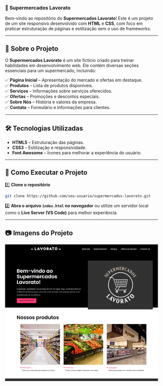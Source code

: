 ### 🛒 **Supermercados Lavorato**  

Bem-vindo ao repositório do **Supermercados Lavorato**! Este é um projeto de um site responsivo desenvolvido com **HTML** e **CSS**, com foco em praticar estruturação de páginas e estilização sem o uso de frameworks.  

---

## 📌 **Sobre o Projeto**  
O **Supermercados Lavorato** é um site fictício criado para treinar habilidades em desenvolvimento web. Ele contém diversas seções essenciais para um supermercado, incluindo:  

✅ **Página Inicial** – Apresentação do mercado e ofertas em destaque.  
✅ **Produtos** – Lista de produtos disponíveis.  
✅ **Serviços** – Informações sobre serviços oferecidos.  
✅ **Ofertas** – Promoções e descontos especiais.  
✅ **Sobre Nós** – História e valores da empresa.  
✅ **Contato** – Formulário e informações para clientes.  

---

## 🛠 **Tecnologias Utilizadas**  
- **HTML5** – Estruturação das páginas.  
- **CSS3** – Estilização e responsividade.  
- **Font Awesome** – Ícones para melhorar a experiência do usuário.  

---

## 🚀 **Como Executar o Projeto**  

1️⃣ **Clone o repositório**  
```sh
git clone https://github.com/seu-usuario/supermercados-lavorato.git
```  

2️⃣ **Abra o arquivo `index.html` no navegador** ou utilize um servidor local como o **Live Server (VS Code)** para melhor experiência.  

---

## 📷 **Imagens do Projeto** 
![Print do Site](img/print.png)

